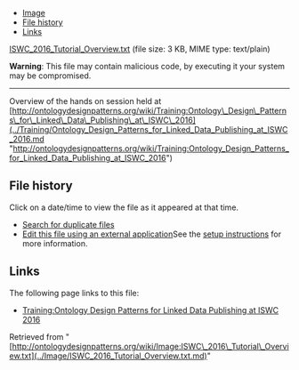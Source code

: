 * [Image](../Image/ISWC_2016_Tutorial_Overview.txt.md#file)
* [File history](../Image/ISWC_2016_Tutorial_Overview.txt.md#filehistory)
* [Links](../Image/ISWC_2016_Tutorial_Overview.txt.md#filelinks)


[ISWC\_2016\_Tutorial\_Overview.txt](../images/b/b8/ISWC_2016_Tutorial_Overview.txt "ISWC 2016 Tutorial Overview.txt")‎
 (file size: 3 KB, MIME type: text/plain)




__Warning__: This file may contain malicious code, by executing it your system may be compromised.

---


Overview of the hands on session held at [http://ontologydesignpatterns.org/wiki/Training:Ontology\_Design\_Patterns\_for\_Linked\_Data\_Publishing\_at\_ISWC\_2016](../Training/Ontology_Design_Patterns_for_Linked_Data_Publishing_at_ISWC_2016.md "http://ontologydesignpatterns.org/wiki/Training:Ontology_Design_Patterns_for_Linked_Data_Publishing_at_ISWC_2016")




## File history

Click on a date/time to view the file as it appeared at that time.



  
* [Search for duplicate files](http://ontologydesignpatterns.org/wiki/Special:FileDuplicateSearch/ISWC_2016_Tutorial_Overview.txt "Special:FileDuplicateSearch/ISWC 2016 Tutorial Overview.txt")
* [Edit this file using an external application](http://ontologydesignpatterns.org/wiki/index.php?title=Image:ISWC_2016_Tutorial_Overview.txt&action=edit&externaledit=true&mode=file "Image:ISWC 2016 Tutorial Overview.txt")See the [setup instructions](http://www.mediawiki.org/wiki/Manual:External_editors "http://www.mediawiki.org/wiki/Manual:External_editors") for more information.

## Links



The following page links to this file:


* [Training:Ontology Design Patterns for Linked Data Publishing at ISWC 2016](../Training/Ontology_Design_Patterns_for_Linked_Data_Publishing_at_ISWC_2016.md "Training:Ontology Design Patterns for Linked Data Publishing at ISWC 2016")


Retrieved from "[http://ontologydesignpatterns.org/wiki/Image:ISWC\_2016\_Tutorial\_Overview.txt](../Image/ISWC_2016_Tutorial_Overview.txt.md)"